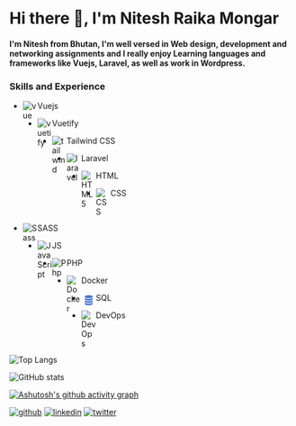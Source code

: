 # Hi there 👋, I'm Nitesh Raika Mongar
#### I'm Nitesh from Bhutan, I'm well versed in Web design, development and networking assignments and I really enjoy Learning languages and frameworks like Vuejs, Laravel, as well as work in Wordpress.

### Skills and Experience

* <img align="left" alt="vue" width="26px" src="https://seeklogo.com/images/V/vuejs-logo-17D586B587-seeklogo.com.png"/> Vuejs

* <img align="left" alt="vuetify" width="26px" src="https://seeklogo.com/images/V/vuetify-logo-3BCF73C928-seeklogo.com.png"/> Vuetify

* <img align="left" alt="tailwind" width="26px" src="https://seeklogo.com/images/T/tailwind-css-logo-5AD4175897-seeklogo.com.png"/> Tailwind CSS

* <img align="left" alt="laravel" width="26px" src="https://seeklogo.com/images/L/laravel-framework-logo-C10176EC8C-seeklogo.com.png"/> Laravel

* <img align="left" alt="HTML5" width="26px" src="https://seeklogo.com/images/H/html5-without-wordmark-color-logo-14D252D878-seeklogo.com.png"/> HTML

* <img align="left" alt="CSS" width="26px" src="https://seeklogo.com/images/C/css3-logo-647BAA43FE-seeklogo.com.png"/> CSS

<br/>

* <img align="left" alt="Sass" width="26px" src="https://seeklogo.com/images/S/sass-logo-EFE1469B2C-seeklogo.com.png"/> SASS

* <img align="left" alt="JavaScript" width="26px" src="https://seeklogo.com/images/J/javascript-logo-8892AEFCAC-seeklogo.com.png"/> JS

* <img align="left" alt="Php" width="26px" src="https://seeklogo.com/images/P/PHP-logo-0B2FDC4529-seeklogo.com.png"/> PHP

* <img align="left" alt="Docker" width="26px" src="https://seeklogo.com/images/D/docker-logo-CF97D0124B-seeklogo.com.png"/> Docker

* <img align="left" alt="SQL" width="26px" src="https://raw.githubusercontent.com/github/explore/80688e429a7d4ef2fca1e82350fe8e3517d3494d/topics/sql/sql.png"/> SQL

* <img align="left" alt="DevOps" width="26px" src="https://seeklogo.com/images/D/devops-logo-CDF1353483-seeklogo.com.png" /> DevOps

<!-- * <img align="left" alt="Networking" width="30px" src="https://icon-library.com/images/information-technology-icon/information-technology-icon-24.jpg" /> Networking -->

<br/>
<br/>

![Top Langs](https://github-readme-stats.vercel.app/api/top-langs/?username=niteshraika&theme=github_dark)


![GitHub stats](https://github-readme-stats.vercel.app/api?username=niteshraika&show_icons=true&theme=github_dark)


[![Ashutosh's github activity graph](https://activity-graph.herokuapp.com/graph?username=niteshraika&theme=react-dark)](https://github.com/ashutosh00710/github-readme-activity-graph)


[<img src='https://cdn.jsdelivr.net/npm/simple-icons@3.0.1/icons/github.svg' alt='github' height='40'>](https://github.com/niteshraika)   [<img src='https://cdn.jsdelivr.net/npm/simple-icons@3.0.1/icons/linkedin.svg' alt='linkedin' height='40'>](https://www.linkedin.com/in/nitesh-raika-mongar-aa79671ba/)   [<img src='https://cdn.jsdelivr.net/npm/simple-icons@3.0.1/icons/twitter.svg' alt='twitter' height='40'>](https://twitter.com/nitesh_mongar)  

